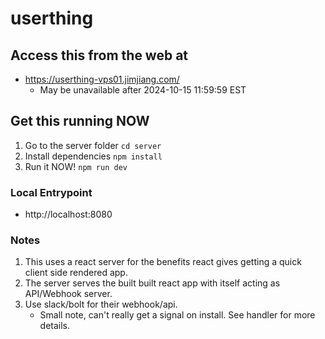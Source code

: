 # userthing

## Access this from the web at
- https://userthing-vps01.jimjiang.com/
  - May be unavailable after 2024-10-15 11:59:59 EST

## Get this running NOW
1. Go to the server folder `cd server`
2. Install dependencies `npm install`
3. Run it NOW! `npm run dev`

### Local Entrypoint
- http://localhost:8080

### Notes
1. This uses a react server for the benefits react gives getting a quick client side rendered app.
2. The server serves the built built react app with itself acting as API/Webhook server.
3. Use slack/bolt for their webhook/api.
    - Small note, can't really get a signal on install. See handler for more details.